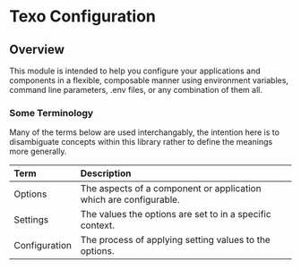 # Texo Configuration

## Overview

This module is intended to help you configure your applications and components in a flexible, composable manner using environment variables, command line parameters, .env files, or any combination of them all.

### Some Terminology

Many of the terms below are used interchangably, the intention here is to disambiguate concepts within this library rather to define the meanings more generally.

| Term          | Description                                                       |
| :------------ | :---------------------------------------------------------------- |
| Options       | The aspects of a component or application which are configurable. |
| Settings      | The values the options are set to in a specific context.          |
| Configuration | The process of applying setting values to the options.            |
